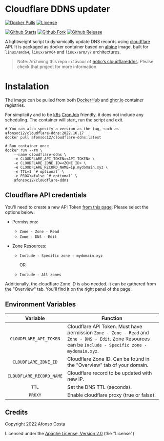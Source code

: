# Cloudflare DDNS updater

[![Docker Pulls](https://img.shields.io/docker/pulls/afonsoc12/cloudflare-ddns?logo=docker)](https://hub.docker.com/repository/docker/afonsoc12/cloudflare-ddns)
[![License](https://img.shields.io/badge/License-Apache%202.0-blue.svg)](https://opensource.org/licenses/Apache-2.0)

[![Github Starts](https://img.shields.io/github/stars/afonsoc12/cloudflare-ddns?logo=github)](https://github.com/afonsoc12/cloudflare-ddns)
[![Github Fork](https://img.shields.io/github/forks/afonsoc12/cloudflare-ddns?logo=github)](https://github.com/afonsoc12/cloudflare-ddns)
[![Github Release](https://img.shields.io/github/v/release/afonsoc12/cloudflare-ddns?logo=github)](https://github.com/afonsoc12/cloudflare-ddns/releases)

A lightweight script to dynamically update DNS records using [cloudflare](https://cloudflare.com) API. It is packaged as docker container based on [alpine](https://hub.docker.com/_/alpine) image, built for `linux/amd64`, `linux/arm64` and `linux/arm/v7` architectures.

> Note: Archiving this repo in favour of [hotio's cloudflareddns](https://github.com/hotio/cloudflareddns). Please check that project for more information.

# Instalation

The image can be pulled from both [DockerHub](https://hub.docker.com/r/afonsoc12/cloudflare-ddns) and [ghcr.io](https://github.com/afonsoc12/cloudflare-ddns/pkgs/container/cloudflare-ddns) container registries.

For simplicity and to be [k8s](https://kubernetes.io/) [CronJob](https://kubernetes.io/docs/concepts/workloads/controllers/cron-jobs/) friendly, it does not include any scheduling. The container will start, run the script and exit.

```shell
# You can also specify a version as the tag, such as afonsoc12/cloudflare-ddns:2022.10.17
docker pull afonsoc12/cloudflare-ddns:latest

# Run container once
docker run --rm \
    --name cloudflare-ddns \
    -e CLOUDFLARE_API_TOKEN=<API TOKEN> \
    -e CLOUDFLARE_ZONE_ID=<ZONE ID> \
    -e CLOUDFLARE_RECORD_NAME=ip.mydomain.xyz \
    -e TTL=1 `# optional` \
    -e PROXY=false `# optional` \
    afonsoc12/cloudflare-ddns
```

## Cloudflare API credentials

You'll need to create a new API Token [from this page](https://dash.cloudflare.com/profile/api-tokens). Please select the options below:

- Permissions:

    - `Zone - Zone - Read`
    - `Zone - DNS - Edit`

- Zone Resources:

    - `Include - Specific zone - mydomain.xyz`

        OR
    - `Include - All zones`

Additionally, the cloudflare Zone ID is also needed. It can be gathered from the "Overview" tab. You'll find it on the right panel of the page.

## Environment Variables

| Variable | Function |
| :----: | --- |
| `CLOUDFLARE_API_TOKEN` | Cloudflare API Token. Must have permission `Zone - Zone - Read` and `Zone - DNS - Edit`. Zone Resources can be `Include - Specific zone - mydomain.xyz`. |
| `CLOUDFLARE_ZONE_ID` | Cloudflare Zone ID. Can be found in the "Overview" tab of your domain. |
| `CLOUDFLARE_RECORD_NAME` | Cloudflare record to be updated with new IP. |
| `TTL` | Set the DNS TTL (seconds). |
| `PROXY` | Enable cloudflare proxy (true or false). |


## Credits

Copyright 2022 Afonso Costa

Licensed under the [Apache License, Version 2.0](https://github.com/afonsoc12/cloudflare-ddns/blob/master/LICENSE) (the "License")
